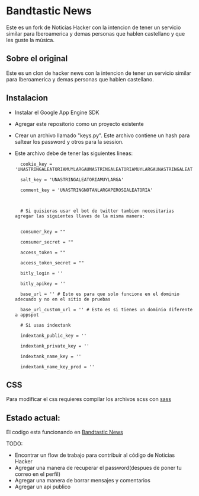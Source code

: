 Bandtastic News
===============

Este es un fork de Noticias Hacker con la intencion de tener un servicio similar para Iberoamerica y demas personas que hablen castellano y que les guste la música.

Sobre el original
-----------
Este es un clon de hacker news con la intencion de tener un servicio similar para Iberoamerica y demas personas que hablen castellano.


Instalacion
-----------

* Instalar el Google App Engine SDK
* Agregar este repositorio como un proyecto existente
* Crear un archivo llamado "keys.py". Este archivo contiene un hash para saltear los password y otros para la session. 
* Este archivo debe de tener las siguientes lineas:
 

     
   
        cookie_key = 'UNASTRINGALEATORIAMUYLARGAUNASTRINGALEATORIAMUYLARGAUNASTRINGALEATORIAMUYLARGA'
        
        salt_key = 'UNASTRINGALEATORIAMUYLARGA'
        
        comment_key = 'UNASTRINGNOTANLARGAPEROSIALEATORIA'
 


        # Si quisieras usar el bot de twitter tambien necesitarias agregar las siguientes llaves de la misma manera:

    
        consumer_key = ""
    
        consumer_secret = ""
    
        access_token = ""
    
        access_token_secret = ""
    
        bitly_login = ''
    
        bitly_apikey = ''
    
        base_url = '' # Esto es para que solo funcione en el dominio adecuado y no en el sitio de pruebas
    
        base_url_custom_url = '' # Esto es si tienes un dominio diferente a appspot
        
        # Si usas indextank
    
        indextank_public_key = ''
    
        indextank_private_key = ''
    
        indextank_name_key = ''
    
        indextank_name_key_prod = ''


CSS
---

Para modificar el css requieres compilar los archivos scss con [sass](http://sass-lang.com/)

Estado actual:
--------------

El codigo esta funcionando en [Bandtastic News](http://news.bandtastic.me) 

TODO:
* Encontrar un flow de trabajo para contribuir al código de Noticias Hacker
* Agregar una manera de recuperar el password(despues de poner tu correo en el perfil)
* Agregar una manera de borrar mensajes y comentarios
* Agregar un api publico 
